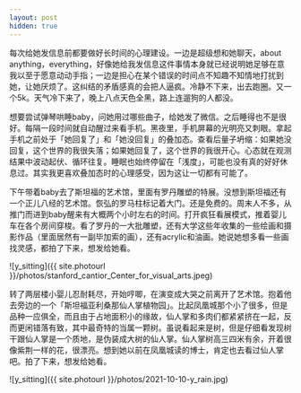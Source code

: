 ```yaml
---
layout: post
hidden: true
---
```


每次给她发信息前都要做好长时间的心理建设。一边是超级想和她聊天，about anything，everything，好像她给我发信息这件事情本身就已经说明她足够在意我以至于愿意动动手指；一边是担心在某个错误的时间点不知趣不知情地打扰到她，让她厌烦了。这纠结的矛盾感真的会把人逼疯。冷静不下来，出去跑圈。又一个5k。天气冷下来了，晚上八点天色全黑，路上连遛狗的人都没。

想要尝试弹琴哄睡baby，问她用过哪些曲子，给她发了微信。之后睡得也不是很好。每隔一段时间就自动醒过来看手机。黑夜里，手机屏幕的光明亮又刺眼。拿起手机之前处于「她回复了」和「她没回复」的叠加态。查看后量子坍缩：如果她没回复，这个世界的我很失落；如果她回复了，这个世界的我很开心。心态就在观测结果中波动起伏、循环往复。睡眠也始终停留在「浅度」，可能也没有真的好好休息过。其实我更喜欢叠加态时的心理感受，因为这让一切都有可能了。

下午带着baby去了斯坦福的艺术馆，里面有罗丹雕塑的特展。没想到斯坦福还有一个正儿八经的艺术馆。恢弘的罗马柱标记着大门。还是免费的。周末人不多，从推门而进到baby醒来有大概两个小时左右的时间。打开疯狂看展模式，推着婴儿车在各个房间穿梭。看了罗丹的一大批雕塑，还有大学这些年收集的一些绘画和摄影作品（里面居然有一副毕加索的画），还有acrylic和油画。她说她想多看一些画找灵感，都拍了下来，想发给她看。

![y_sitting]({{ site.photourl }}/photos/stanford_cantior_Center_for_visual_arts.jpeg)

转了两层楼小婴儿忍耐耗尽，开始哼唧，在演变成大哭之前离开了艺术馆。抱着他去旁边的一个「斯坦福亚利桑那仙人掌植物园」。比起凤凰城那个小了很多，但是品种一应俱全，而且由于占地面积小的缘故，仙人掌和多肉们都紧紧挤在一起，反而更闲错落有致，其中最奇特的当属一颗树。虽说看起来是树，但是仔细看发现树干跟仙人掌是一个质地，是伪装成大树的仙人掌。仙人掌树高三四米有余，开着很像紫荆一样的花，很漂亮。想到她以前在凤凰城读的博士，肯定也去看过仙人掌吧。拍了下来，想发给她看。

![y_sitting]({{ site.photourl }}/photos/2021-10-10-y_rain.jpg)